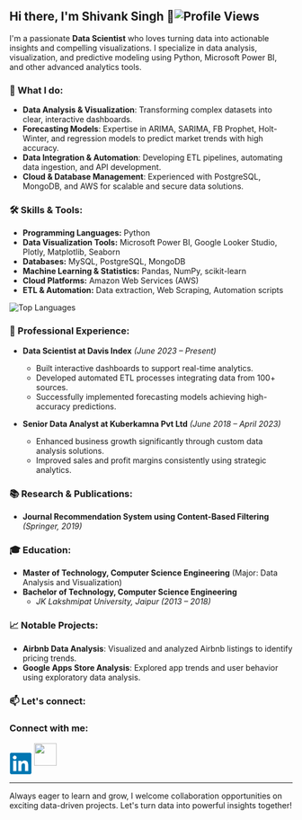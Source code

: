 ## Hi there, I'm Shivank Singh 👋![Profile Views](https://komarev.com/ghpvc/?username=Shivanks95&color=blue&style=flat)

I'm a passionate **Data Scientist** who loves turning data into actionable insights and compelling visualizations. I specialize in data analysis, visualization, and predictive modeling using Python, Microsoft Power BI, and other advanced analytics tools.

### 🌱 What I do:
- **Data Analysis & Visualization**: Transforming complex datasets into clear, interactive dashboards.
- **Forecasting Models**: Expertise in ARIMA, SARIMA, FB Prophet, Holt-Winter, and regression models to predict market trends with high accuracy.
- **Data Integration & Automation**: Developing ETL pipelines, automating data ingestion, and API development.
- **Cloud & Database Management**: Experienced with PostgreSQL, MongoDB, and AWS for scalable and secure data solutions.

### 🛠 Skills & Tools:

- **Programming Languages:** Python
- **Data Visualization Tools:** Microsoft Power BI, Google Looker Studio, Plotly, Matplotlib, Seaborn
- **Databases:** MySQL, PostgreSQL, MongoDB
- **Machine Learning & Statistics:** Pandas, NumPy, scikit-learn
- **Cloud Platforms:** Amazon Web Services (AWS)
- **ETL & Automation:** Data extraction, Web Scraping, Automation scripts

![Top Languages](https://github-readme-stats.vercel.app/api/top-langs?username=Shivanks95&show_icons=true&locale=en&layout=compact)

### 🚀 Professional Experience:
- **Data Scientist at Davis Index** *(June 2023 – Present)*
  - Built interactive dashboards to support real-time analytics.
  - Developed automated ETL processes integrating data from 100+ sources.
  - Successfully implemented forecasting models achieving high-accuracy predictions.

- **Senior Data Analyst at Kuberkamna Pvt Ltd** *(June 2018 – April 2023)*
  - Enhanced business growth significantly through custom data analysis solutions.
  - Improved sales and profit margins consistently using strategic analytics.

### 📚 Research & Publications:
- **Journal Recommendation System using Content-Based Filtering** *(Springer, 2019)*

### 🎓 Education:
- **Master of Technology, Computer Science Engineering** (Major: Data Analysis and Visualization)
- **Bachelor of Technology, Computer Science Engineering**
  - *JK Lakshmipat University, Jaipur (2013 – 2018)*

### 📈 Notable Projects:
- **Airbnb Data Analysis**: Visualized and analyzed Airbnb listings to identify pricing trends.
- **Google Apps Store Analysis**: Explored app trends and user behavior using exploratory data analysis.

### 📫 Let's connect:
### Connect with me:
<p align="left">
<a href="https://linkedin.com/in/shivank-singh-092987113" target="blank"><img align="center" src="https://raw.githubusercontent.com/devicons/devicon/master/icons/linkedin/linkedin-original.svg" alt="LinkedIn" height="40" width="40"/></a>
<a href="mailto:Ershivank1@gmail.com"><img src="https://img.shields.io/badge/-Email-red?style=flat-square&logo=gmail&logoColor=white" height="40" width="40"></a>
</p>


---

Always eager to learn and grow, I welcome collaboration opportunities on exciting data-driven projects. Let's turn data into powerful insights together!

